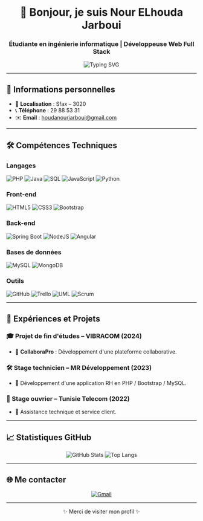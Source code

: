 <h1 align="center">👋 Bonjour, je suis Nour ELhouda Jarboui</h1>
<h3 align="center">Étudiante en ingénierie informatique | Développeuse Web Full Stack</h3>

<p align="center">
  <img src="https://readme-typing-svg.herokuapp.com?color=F76C6C&lines=Étudiante+en+informatique+à+l'IIT;Développeuse+Full+Stack+passionnée;Toujours+apprenante+et+curieuse" alt="Typing SVG" />
</p>

---

## 📍 Informations personnelles

- 📍 **Localisation** : Sfax – 3020
- 📞 **Téléphone** : 29 88 53 31
- ✉️ **Email** : [houdanourjarboui@gmail.com](mailto:houdanourjarboui@gmail.com)

---

## 🛠️ Compétences Techniques

### Langages
![PHP](https://img.shields.io/badge/PHP-777BB4?style=flat-square&logo=php&logoColor=white)
![Java](https://img.shields.io/badge/Java-007396?style=flat-square&logo=java&logoColor=white)
![SQL](https://img.shields.io/badge/SQL-336791?style=flat-square&logo=postgresql&logoColor=white)
![JavaScript](https://img.shields.io/badge/JavaScript-F7DF1E?style=flat-square&logo=javascript&logoColor=black)
![Python](https://img.shields.io/badge/Python-3776AB?style=flat-square&logo=python&logoColor=white)

### Front-end
![HTML5](https://img.shields.io/badge/HTML5-E34F26?style=flat-square&logo=html5&logoColor=white)
![CSS3](https://img.shields.io/badge/CSS3-1572B6?style=flat-square&logo=css3&logoColor=white)
![Bootstrap](https://img.shields.io/badge/Bootstrap-563D7C?style=flat-square&logo=bootstrap&logoColor=white)

### Back-end
![Spring Boot](https://img.shields.io/badge/SpringBoot-6DB33F?style=flat-square&logo=spring-boot&logoColor=white)
![NodeJS](https://img.shields.io/badge/Node.js-339933?style=flat-square&logo=nodedotjs&logoColor=white)
![Angular](https://img.shields.io/badge/Angular-DD0031?style=flat-square&logo=angular&logoColor=white)

### Bases de données
![MySQL](https://img.shields.io/badge/MySQL-005C84?style=flat-square&logo=mysql&logoColor=white)
![MongoDB](https://img.shields.io/badge/MongoDB-47A248?style=flat-square&logo=mongodb&logoColor=white)

### Outils
![GitHub](https://img.shields.io/badge/GitHub-181717?style=flat-square&logo=github&logoColor=white)
![Trello](https://img.shields.io/badge/Trello-0052CC?style=flat-square&logo=trello&logoColor=white)
![UML](https://img.shields.io/badge/UML-FFFFFF?style=flat-square&logoColor=black)
![Scrum](https://img.shields.io/badge/Scrum-6DB33F?style=flat-square&logo=scrumalliance&logoColor=white)

---

## 📌 Expériences et Projets

### 🎓 Projet de fin d'études – VIBRACOM (2024)
- 🔹 **CollaboraPro** : Développement d'une plateforme collaborative.

### 🛠️ Stage technicien – MR Développement (2023)
- 🔹 Développement d'une application RH en PHP / Bootstrap / MySQL.

### 🧰 Stage ouvrier – Tunisie Telecom (2022)
- 🔹 Assistance technique et service client.

---

## 📈 Statistiques GitHub

<p align="center">
  <img src="https://github-readme-stats.vercel.app/api?username=Nourhouda33&show_icons=true&theme=radical" alt="GitHub Stats" />
  <img src="https://github-readme-stats.vercel.app/api/top-langs/?username=Nourhouda33&layout=compact&theme=radical" alt="Top Langs" />
</p>

---

## 🌐 Me contacter

<p align="center">
  <a href="mailto:houdanourjarboui@gmail.com">
    <img src="https://img.shields.io/badge/Gmail-D14836?style=for-the-badge&logo=gmail&logoColor=white" alt="Gmail" />
  </a>
</p>

---

<p align="center">
  ✨ Merci de visiter mon profil ✨
</p>
